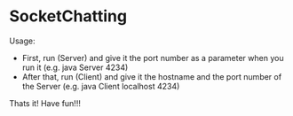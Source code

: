 # SocketChatting
Usage:
- First, run (Server) and give it the port number as a parameter when you run it (e.g. java Server 4234)
- After that, run (Client) and give it the hostname and the port number of the Server (e.g. java Client localhost 4234)

Thats it! Have fun!!!
